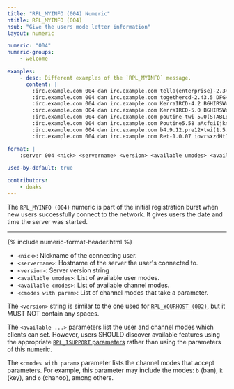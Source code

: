 ```yaml
---
title: "RPL_MYINFO (004) Numeric"
ntitle: RPL_MYINFO (004)
nsub: "Give the users mode letter information"
layout: numeric

numeric: "004"
numeric-groups:
    - welcome

examples:
    - desc: Different examples of the `RPL_MYINFO` message.
      content: |
        :irc.example.com 004 dan irc.example.com tella(enterprise)-2.3(12)-netty(5.4c)-proxy(0.9) oOiwscrknfbghexzSjFI bhijklmMnoOstvcdSuU bkohv
        :irc.example.com 004 dan irc.example.com togethercd-2.43.5 DFGHRSWabcdefjklnopqrsuwxy bchikprstveCIMORST bkloveIh
        :irc.example.com 004 dan irc.example.com KerraIRCD-4.2 BGHIRSWcdghikorswx BCDFGIJKLMNOPQRSTabceghijklmnopqrstuvz FIJLabeghjkloqv
        :irc.example.com 004 dan irc.example.com KerraIRCD-5.0 BGHIRSWcdghikorswx ABCFGHIKLMNOPQRSTXYZabcefghijklmnopqrstvwz FHILXYZabefghjkloqvw
        :irc.example.com 004 dan irc.example.com poutine-twi-5.0(STABLE) iowghraAsORTVSxNCWqBzvdHtGpI lvhopsmntikrRcaqOALQbSeIKVfMCuzNTGjZ
        :irc.example.com 004 dan irc.example.com Poutine5.58 aAcfgiIjknNoOrRstxy bceHiklmnorRstv
        :irc.example.com 004 dan irc.example.com b4.9.12.pre12+twi(1.5.0)+exnet(142353) dioOswkgxRXInPq biklmnopstvrDdRcCNuMT bklov
        :irc.example.com 004 dan irc.example.com Ret-1.0.07 iowrsxzdHtIDZRqpWGTSB lvhopsmntikraqbeIzMQNRTOVKDdGLPZSCcf

format: |
    :server 004 <nick> <servername> <version> <available umodes> <available cmodes> [<cmodes with param>]

used-by-default: true

contributors:
    - doaks
---
```

The `RPL_MYINFO (004)` numeric is part of the initial registration burst when new users successfully connect to the network. It gives users the date and time the server was started.

-----

{% include numeric-format-header.html %}

- `<nick>`: Nickname of the connecting user.
- `<servername>`: Hostname of the server the user's connected to.
- `<version>`: Server version string
- `<available umodes>`: List of available user modes.
- `<available cmodes>`: List of available channel modes.
- `<cmodes with param>`: List of channel modes that take a parameter.

The `<version>` string is similar to the one used for [`RPL_YOURHOST (002)`](002.html), but it MUST NOT contain any spaces.

The `<available ...>` parameters list the user and channel modes which clients can set. However, users SHOULD discover available features using the appropriate [`RPL_ISUPPORT` parameters](https://modern.ircdocs.horse/#rplisupport-parameters) rather than using the parameters of this numeric.

The `<cmodes with param>` parameter lists the channel modes that accept parameters. For example, this parameter may include the modes: `b` (ban), `k` (key), and `o` (chanop), among others.
